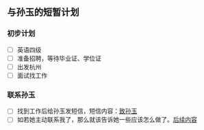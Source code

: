 ## 与孙玉的短暂计划

### 初步计划

- [ ] 英语四级
- [ ] 准备招聘，等待毕业证、学位证
- [ ] 出发杭州
- [ ] 面试找工作

### 联系孙玉

- [ ] 找到工作后给孙玉发短信，短信内容：[致孙玉](./致孙玉.txt)
- [ ] 如若她主动联系我了，那么就该告诉她一些应该怎么做了。[后续内容](./后续内容.txt)